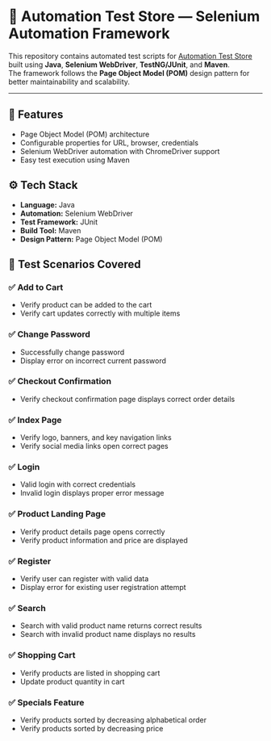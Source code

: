 # 🛒 Automation Test Store — Selenium Automation Framework

This repository contains automated test scripts for [Automation Test Store](https://automationteststore.com/) built using **Java**, **Selenium WebDriver**, **TestNG/JUnit**, and **Maven**.  
The framework follows the **Page Object Model (POM)** design pattern for better maintainability and scalability.

---

## 📌 Features

- Page Object Model (POM) architecture
- Configurable properties for URL, browser, credentials
- Selenium WebDriver automation with ChromeDriver support
- Easy test execution using Maven



## ⚙️ Tech Stack

- **Language:** Java
- **Automation:** Selenium WebDriver
- **Test Framework:**  JUnit
- **Build Tool:** Maven
- **Design Pattern:** Page Object Model (POM)

## 📝 Test Scenarios Covered

### ✅ Add to Cart
- Verify product can be added to the cart
- Verify cart updates correctly with multiple items

### ✅ Change Password
- Successfully change password
- Display error on incorrect current password

### ✅ Checkout Confirmation
- Verify checkout confirmation page displays correct order details

### ✅ Index Page
- Verify logo, banners, and key navigation links
- Verify social media links open correct pages

### ✅ Login
- Valid login with correct credentials
- Invalid login displays proper error message

### ✅ Product Landing Page
- Verify product details page opens correctly
- Verify product information and price are displayed

### ✅ Register
- Verify user can register with valid data
- Display error for existing user registration attempt

### ✅ Search
- Search with valid product name returns correct results
- Search with invalid product name displays no results

### ✅ Shopping Cart
- Verify products are listed in shopping cart
- Update product quantity in cart

### ✅ Specials Feature
- Verify products sorted by decreasing alphabetical order
- Verify products sorted by decreasing price



